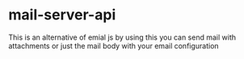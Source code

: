 # mail-server-api
This is an alternative of emial js by using this you can send mail with attachments or just the mail body with your email configuration
